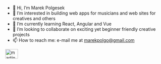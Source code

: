 - 👋 Hi, I’m Marek Polgesek
- 👀 I’m interested in building web apps for musicians and web sites for creatives and others
- 🌱 I’m currently learning React, Angular and Vue
- 💞️ I’m looking to collaborate on exciting yet beginner friendly creative projects
- 📫 How to reach me: e-mail me at marekpolgo@gmail.com

<!---
MarekPolges/MarekPolges is a ✨ special ✨ repository because its `README.md` (this file) appears on your GitHub profile.
You can click the Preview link to take a look at your changes.
--->


<a href="https://www.linkedin.com/in/marek-polgesek" rel="nofollow" target="_blank">
<img align="center" src="https://raw.githubusercontent.com/rahuldkjain/github-profile-readme-generator/master/src/images/icons/Social/linked-in-alt.svg" alt="martinscode" height="30" width="40" style="max-width: 100%;">
</a>
